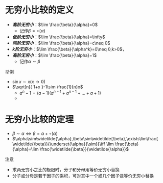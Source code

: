 # 无穷小比较的定义

- ***高阶无穷小***：$\lim \frac{\beta}{\alpha}=0$
  - 记作$\beta=\circ(\alpha)$
- ***低阶无穷小***：$\lim \frac{\beta}{\alpha}=\infty$
- ***同阶无穷小***：$\lim \frac{\beta}{\alpha}=c\neq 0$
- ***k阶无穷小***：$\lim \frac{\beta}{\alpha^k}=0\neq 0,k>0$，
- ***高阶无穷小***：$\lim \frac{\beta}{\alpha}=1$
  - 记作$\alpha \sim\beta$

举例

- $\sin x\sim x(x\to 0)$
- $\sqrt[n]{ 1+x }-1\sim \frac{1}{n}x$
  - $a^n-1=(a-1)(a^{n-1}+a^{n-1}+\dots+a+1)$
  -

# 无穷小比较的定理

- $\beta \sim\alpha \iff\beta=\alpha+\circ(\alpha)$
- $\alpha\sim\widetilde{\alpha},\beta\sim\widetilde{\beta},\exists\lim\frac{\widetilde{\beta}}{\underset{\alpha}{\sim}}\iff \lim \frac{\beta}{\alpha}=\lim \frac{\widetilde{\beta}}{\widetilde{\alpha}}$

注意

- 求两无穷小之比的极限时，分子和分母用等价无穷小替换
- 分子或分母是若干因子的乘积，可对其中一个或几个因子做等价无穷小替换
